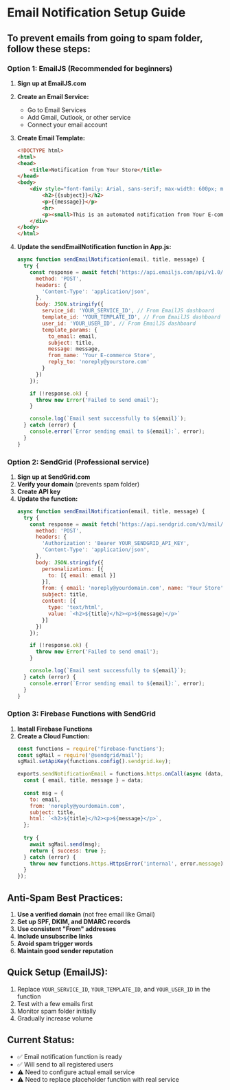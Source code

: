 # Email Notification Setup Guide

## To prevent emails from going to spam folder, follow these steps:

### Option 1: EmailJS (Recommended for beginners)

1. **Sign up at EmailJS.com**
2. **Create an Email Service:**
   - Go to Email Services
   - Add Gmail, Outlook, or other service
   - Connect your email account

3. **Create Email Template:**
   ```html
   <!DOCTYPE html>
   <html>
   <head>
       <title>Notification from Your Store</title>
   </head>
   <body>
       <div style="font-family: Arial, sans-serif; max-width: 600px; margin: 0 auto;">
           <h2>{{subject}}</h2>
           <p>{{message}}</p>
           <hr>
           <p><small>This is an automated notification from Your E-commerce Store</small></p>
       </div>
   </body>
   </html>
   ```

4. **Update the sendEmailNotification function in App.js:**
   ```javascript
   async function sendEmailNotification(email, title, message) {
     try {
       const response = await fetch('https://api.emailjs.com/api/v1.0/email/send', {
         method: 'POST',
         headers: {
           'Content-Type': 'application/json',
         },
         body: JSON.stringify({
           service_id: 'YOUR_SERVICE_ID', // From EmailJS dashboard
           template_id: 'YOUR_TEMPLATE_ID', // From EmailJS dashboard
           user_id: 'YOUR_USER_ID', // From EmailJS dashboard
           template_params: {
             to_email: email,
             subject: title,
             message: message,
             from_name: 'Your E-commerce Store',
             reply_to: 'noreply@yourstore.com'
           }
         })
       });

       if (!response.ok) {
         throw new Error('Failed to send email');
       }

       console.log(`Email sent successfully to ${email}`);
     } catch (error) {
       console.error(`Error sending email to ${email}:`, error);
     }
   }
   ```

### Option 2: SendGrid (Professional service)

1. **Sign up at SendGrid.com**
2. **Verify your domain** (prevents spam folder)
3. **Create API key**
4. **Update the function:**
   ```javascript
   async function sendEmailNotification(email, title, message) {
     try {
       const response = await fetch('https://api.sendgrid.com/v3/mail/send', {
         method: 'POST',
         headers: {
           'Authorization': 'Bearer YOUR_SENDGRID_API_KEY',
           'Content-Type': 'application/json',
         },
         body: JSON.stringify({
           personalizations: [{
             to: [{ email: email }]
           }],
           from: { email: 'noreply@yourdomain.com', name: 'Your Store' },
           subject: title,
           content: [{
             type: 'text/html',
             value: `<h2>${title}</h2><p>${message}</p>`
           }]
         })
       });

       if (!response.ok) {
         throw new Error('Failed to send email');
       }

       console.log(`Email sent successfully to ${email}`);
     } catch (error) {
       console.error(`Error sending email to ${email}:`, error);
     }
   }
   ```

### Option 3: Firebase Functions with SendGrid

1. **Install Firebase Functions**
2. **Create a Cloud Function:**
   ```javascript
   const functions = require('firebase-functions');
   const sgMail = require('@sendgrid/mail');
   sgMail.setApiKey(functions.config().sendgrid.key);

   exports.sendNotificationEmail = functions.https.onCall(async (data, context) => {
     const { email, title, message } = data;
     
     const msg = {
       to: email,
       from: 'noreply@yourdomain.com',
       subject: title,
       html: `<h2>${title}</h2><p>${message}</p>`,
     };
     
     try {
       await sgMail.send(msg);
       return { success: true };
     } catch (error) {
       throw new functions.https.HttpsError('internal', error.message);
     }
   });
   ```

## Anti-Spam Best Practices:

1. **Use a verified domain** (not free email like Gmail)
2. **Set up SPF, DKIM, and DMARC records**
3. **Use consistent "From" addresses**
4. **Include unsubscribe links**
5. **Avoid spam trigger words**
6. **Maintain good sender reputation**

## Quick Setup (EmailJS):

1. Replace `YOUR_SERVICE_ID`, `YOUR_TEMPLATE_ID`, and `YOUR_USER_ID` in the function
2. Test with a few emails first
3. Monitor spam folder initially
4. Gradually increase volume

## Current Status:
- ✅ Email notification function is ready
- ✅ Will send to all registered users
- ⚠️ Need to configure actual email service
- ⚠️ Need to replace placeholder function with real service
